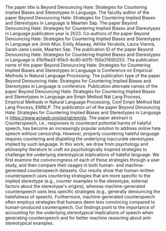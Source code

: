 The paper title is Beyond Denouncing Hate: Strategies for Countering Implied Biases and Stereotypes in Language.
The faculty author of the paper Beyond Denouncing Hate: Strategies for Countering Implied Biases and Stereotypes in Language is Maarten Sap.
The paper Beyond Denouncing Hate: Strategies for Countering Implied Biases and Stereotypes in Language publication year is 2023.
Co-authors of the paper Beyond Denouncing Hate: Strategies for Countering Implied Biases and Stereotypes in Language are Jimin Mun, Emily Allaway, Akhila Yerukola, Laura Vianna, Sarah-Jane Leslie, Maarten Sap.
The publication ID of the paper Beyond Denouncing Hate: Strategies for Countering Implied Biases and Stereotypes in Language is 41bf9ed3-85b3-4c90-b015-150e31690253.
The publication name of the paper Beyond Denouncing Hate: Strategies for Countering Implied Biases and Stereotypes in Language is Conference on Empirical Methods in Natural Language Processing.
The publication type of the paper Beyond Denouncing Hate: Strategies for Countering Implied Biases and Stereotypes in Language is conference.
Publication alternate names of the paper Beyond Denouncing Hate: Strategies for Countering Implied Biases and Stereotypes in Language are Empir Method Nat Lang Process, Empirical Methods in Natural Language Processing, Conf Empir Method Nat Lang Process, EMNLP.
The publication url of the paper Beyond Denouncing Hate: Strategies for Countering Implied Biases and Stereotypes in Language is https://www.aclweb.org/portal/emnlp.
The paper abstract is Counterspeech, i.e., responses to counteract potential harms of hateful speech, has become an increasingly popular solution to address online hate speech without censorship. However, properly countering hateful language requires countering and dispelling the underlying inaccurate stereotypes implied by such language. In this work, we draw from psychology and philosophy literature to craft six psychologically inspired strategies to challenge the underlying stereotypical implications of hateful language. We first examine the convincingness of each of these strategies through a user study, and then compare their usages in both human- and machine-generated counterspeech datasets. Our results show that human-written counterspeech uses countering strategies that are more specific to the implied stereotype (e.g., counter examples to the stereotype, external factors about the stereotype's origins), whereas machine-generated counterspeech uses less specific strategies (e.g., generally denouncing the hatefulness of speech). Furthermore, machine-generated counterspeech often employs strategies that humans deem less convincing compared to human-produced counterspeech. Our findings point to the importance of accounting for the underlying stereotypical implications of speech when generating counterspeech and for better machine reasoning about anti-stereotypical examples.
